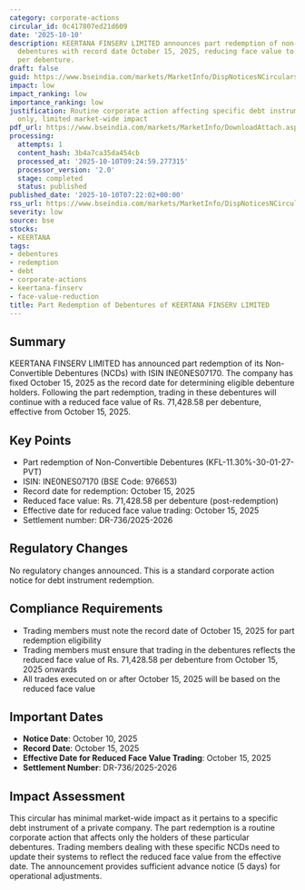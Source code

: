 ```yaml
---
category: corporate-actions
circular_id: 0c417807ed21d609
date: '2025-10-10'
description: KEERTANA FINSERV LIMITED announces part redemption of non-convertible
  debentures with record date October 15, 2025, reducing face value to Rs. 71,428.58
  per debenture.
draft: false
guid: https://www.bseindia.com/markets/MarketInfo/DispNoticesNCirculars.aspx?Noticeid={65D60784-3347-44ED-8E29-3C3522D16369}&noticeno=20251010-7&dt=10/10/2025&icount=7&totcount=15&flag=0
impact: low
impact_ranking: low
importance_ranking: low
justification: Routine corporate action affecting specific debt instrument holders
  only, limited market-wide impact
pdf_url: https://www.bseindia.com/markets/MarketInfo/DownloadAttach.aspx?id=20251010-7&attachedId=
processing:
  attempts: 1
  content_hash: 3b4a7ca35da454cb
  processed_at: '2025-10-10T09:24:59.277315'
  processor_version: '2.0'
  stage: completed
  status: published
published_date: '2025-10-10T07:22:02+00:00'
rss_url: https://www.bseindia.com/markets/MarketInfo/DispNoticesNCirculars.aspx?Noticeid={65D60784-3347-44ED-8E29-3C3522D16369}&noticeno=20251010-7&dt=10/10/2025&icount=7&totcount=15&flag=0
severity: low
source: bse
stocks:
- KEERTANA
tags:
- debentures
- redemption
- debt
- corporate-actions
- keertana-finserv
- face-value-reduction
title: Part Redemption of Debentures of KEERTANA FINSERV LIMITED
---
```


## Summary

KEERTANA FINSERV LIMITED has announced part redemption of its Non-Convertible Debentures (NCDs) with ISIN INE0NES07170. The company has fixed October 15, 2025 as the record date for determining eligible debenture holders. Following the part redemption, trading in these debentures will continue with a reduced face value of Rs. 71,428.58 per debenture, effective from October 15, 2025.

## Key Points

- Part redemption of Non-Convertible Debentures (KFL-11.30%-30-01-27-PVT)
- ISIN: INE0NES07170 (BSE Code: 976653)
- Record date for redemption: October 15, 2025
- Reduced face value: Rs. 71,428.58 per debenture (post-redemption)
- Effective date for reduced face value trading: October 15, 2025
- Settlement number: DR-736/2025-2026

## Regulatory Changes

No regulatory changes announced. This is a standard corporate action notice for debt instrument redemption.

## Compliance Requirements

- Trading members must note the record date of October 15, 2025 for part redemption eligibility
- Trading members must ensure that trading in the debentures reflects the reduced face value of Rs. 71,428.58 per debenture from October 15, 2025 onwards
- All trades executed on or after October 15, 2025 will be based on the reduced face value

## Important Dates

- **Notice Date**: October 10, 2025
- **Record Date**: October 15, 2025
- **Effective Date for Reduced Face Value Trading**: October 15, 2025
- **Settlement Number**: DR-736/2025-2026

## Impact Assessment

This circular has minimal market-wide impact as it pertains to a specific debt instrument of a private company. The part redemption is a routine corporate action that affects only the holders of these particular debentures. Trading members dealing with these specific NCDs need to update their systems to reflect the reduced face value from the effective date. The announcement provides sufficient advance notice (5 days) for operational adjustments.